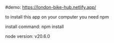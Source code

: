 #demo: https://london-bike-hub.netlify.app/

to install this app on your computer you need npm

install command: npm install

node version: v20.6.0

